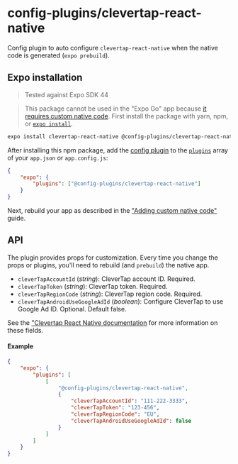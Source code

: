 # config-plugins/clevertap-react-native

Config plugin to auto configure `clevertap-react-native` when the native code is generated (`expo prebuild`).

## Expo installation

> Tested against Expo SDK 44

> This package cannot be used in the "Expo Go" app because [it requires custom native code](https://docs.expo.io/workflow/customizing/).
> First install the package with yarn, npm, or [`expo install`](https://docs.expo.io/workflow/expo-cli/#expo-install).

```sh
expo install clevertap-react-native @config-plugins/clevertap-react-native
```

After installing this npm package, add the [config plugin](https://docs.expo.io/guides/config-plugins/) to the [`plugins`](https://docs.expo.io/versions/latest/config/app/#plugins) array of your `app.json` or `app.config.js`:

```json
{
    "expo": {
        "plugins": ["@config-plugins/clevertap-react-native"]
    }
}
```

Next, rebuild your app as described in the ["Adding custom native code"](https://docs.expo.io/workflow/customizing/) guide.

## API

The plugin provides props for customization. Every time you change the props or plugins, you'll need to rebuild (and `prebuild`) the native app.

-   `cleverTapAccountId` (_string_): CleverTap account ID. Required.
-   `cleverTapToken` (_string_): CleverTap token. Required.
-   `cleverTapRegionCode` (_string_): CleverTap region code. Required.
-   `cleverTapAndroidUseGoogleAdId` (_boolean_): Configure CleverTap to use Google Ad ID. Optional. Default false.

See the ["Clevertap React Native documentation](https://developer.clevertap.com/docs/react-native-quick-start-guide) for more information on these fields.

#### Example

```json
{
    "expo": {
        "plugins": [
            [
                "@config-plugins/clevertap-react-native",
                {
                    "cleverTapAccountId": "111-222-3333",
                    "cleverTapToken": "123-456",
                    "cleverTapRegionCode": "EU",
                    "cleverTapAndroidUseGoogleAdId": false
                }
            ]
        ]
    }
}
```
